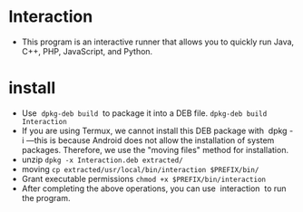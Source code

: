 # Interaction
- This program is an interactive runner that allows you to quickly run Java, C++, PHP, JavaScript, and Python.
# install
- Use  `dpkg-deb build`  to package it into a DEB file.
```dpkg-deb build Interaction```
- If you are using Termux, we cannot install this DEB package with  dpkg -i —this is because Android does not allow the installation of system packages. Therefore, we use the "moving files" method for installation.
- unzip
```dpkg -x Interaction.deb extracted/```
- moving
```cp extracted/usr/local/bin/interaction $PREFIX/bin/```
- Grant executable permissions
```chmod +x $PREFIX/bin/interaction```
- After completing the above operations, you can use  interaction  to run the program.
